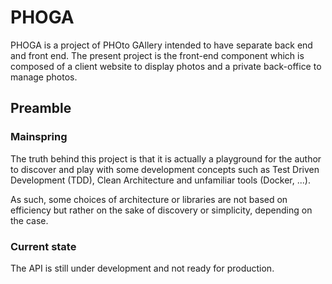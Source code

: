 # PHOGA

PHOGA is a project of PHOto GAllery intended to have separate back end and front end. The present project is the front-end component which is composed of a client website to display photos and a private back-office to manage photos.

## Preamble

### Mainspring

The truth behind this project is that it is actually a playground for the author to discover and play with some development concepts such as Test Driven Development (TDD), Clean Architecture and unfamiliar tools (Docker, ...).

As such, some choices of architecture or libraries are not based on efficiency but rather on the sake of discovery or simplicity, depending on the case.

### Current state

The API is still under development and not ready for production.
